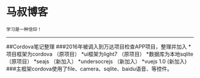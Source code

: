 马叔博客
===================================
    学习是一种信仰！
-----------------------------------
##Cordova笔记整理
###2016年被调入到万达项目检查APP项目，整理并加入
*项目框架为cordova  （原项目）
*ui框架为light7    （原项目）
*数据库为本地sqlite （原项目）
*seajs             （新加入）
*undersocrejs      （新加入）
*vuejs 1.0          (新加入)
###主框架cordova使用了file、camera、sqlite、baidu语音、等控件。
